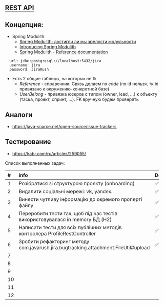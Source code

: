 ## [REST API](http://localhost:8080/doc)

## Концепция:

- Spring Modulith
  - [Spring Modulith: достигли ли мы зрелости модульности](https://habr.com/ru/post/701984/)
  - [Introducing Spring Modulith](https://spring.io/blog/2022/10/21/introducing-spring-modulith)
  - [Spring Modulith - Reference documentation](https://docs.spring.io/spring-modulith/docs/current-SNAPSHOT/reference/html/)

```
  url: jdbc:postgresql://localhost:5432/jira
  username: jira
  password: JiraRush
```

- Есть 2 общие таблицы, на которых не fk
  - _Reference_ - справочник. Связь делаем по _code_ (по id нельзя, тк id привязано к окружению-конкретной базе)
  - _UserBelong_ - привязка юзеров с типом (owner, lead, ...) к объекту (таска, проект, спринт, ...). FK вручную будем
    проверять

## Аналоги

- https://java-source.net/open-source/issue-trackers

## Тестирование

- https://habr.com/ru/articles/259055/

Список выполненных задач:

| #  | info                                                                                | Done |
|:---|:------------------------------------------------------------------------------------|------|
| 1  | Розібратися зі структурою проєкту (onboarding)                                      | ✅    |
| 2  | Видалити соціальні мережі: vk, yandex.                                              | ✅    |
| 3  | Винести чутливу інформацію до окремого проперті файлу                               | ✅    |
| 4  | Переробити тести так, щоб під час тестів використовувалася in memory БД (H2)        | ✅    |
| 5  | Написати тести для всіх публічних методів контролера ProfileRestController          | ✅    |
| 6  | Зробити рефакторинг методу com.javarush.jira.bugtracking.attachment.FileUtil#upload | ✅    |
| 7  |                                                                                     |      |
| 8  |                                                                                     |      |
| 9  |                                                                                     |      |
| 10 |                                                                                     |      |
| 11 |                                                                                     |      |
| 12 |                                                                                     |      |
